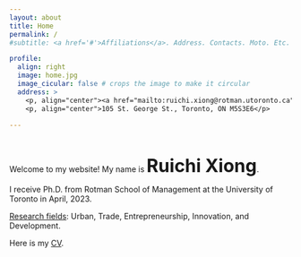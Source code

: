 ```yaml
---
layout: about
title: Home
permalink: /
#subtitle: <a href='#'>Affiliations</a>. Address. Contacts. Moto. Etc.

profile:
  align: right
  image: home.jpg
  image_cicular: false # crops the image to make it circular
  address: >
    <p, align="center"><a href="mailto:ruichi.xiong@rotman.utoronto.ca">ruichi.xiong@rotman.utoronto.ca</a> </p>
    <p, align="center">105 St. George St., Toronto, ON M5S3E6</p>
    
---
```


<p>&nbsp;</p>

Welcome to my website! My name is <font size="+3"><b>Ruichi Xiong</b></font>.

I receive Ph.D. from Rotman School of Management at the University of Toronto in April, 2023.

<ins>Research fields</ins>: Urban, Trade, Entrepreneurship, Innovation, and Development.

Here is my <a href="{{ site.url }}/assets/pdf/cv.pdf" target="_blank">CV</a>.
